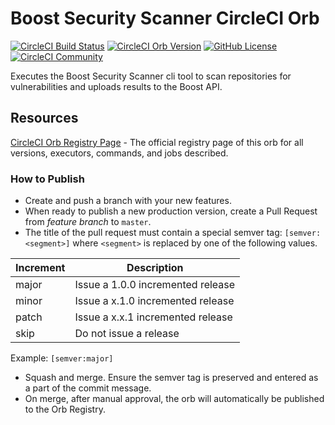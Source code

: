 # Boost Security Scanner CircleCI Orb

[![CircleCI Build Status](https://circleci.com/gh/boostsecurityio/boostsec-scanner-circleci.svg?style=shield "CircleCI Build Status")](https://circleci.com/gh/boostsecurityio/boostsec-scanner-circleci) [![CircleCI Orb Version](https://badges.circleci.com/orbs/boostsecurityio/scanner.svg)](https://circleci.com/orbs/registry/orb/boostsecurityio/scanner) [![GitHub License](https://img.shields.io/badge/license-MIT-lightgrey.svg)](https://raw.githubusercontent.com/boostsecurityio/boostsec-scanner-circleci/master/LICENSE) [![CircleCI Community](https://img.shields.io/badge/community-CircleCI%20Discuss-343434.svg)](https://discuss.circleci.com/c/ecosystem/orbs)

Executes the Boost Security Scanner cli tool to scan repositories for
vulnerabilities and uploads results to the Boost API.

## Resources

[CircleCI Orb Registry Page](https://circleci.com/developer/orbs/orb/boostsecurityio/scanner) - The official registry page of this orb for all versions, executors, commands, and jobs described.

### How to Publish

* Create and push a branch with your new features.
* When ready to publish a new production version, create a Pull Request from _feature branch_ to `master`.
* The title of the pull request must contain a special semver tag: `[semver:<segment>]` where `<segment>` is replaced by one of the following values.

| Increment | Description|
| ----------| -----------|
| major     | Issue a 1.0.0 incremented release|
| minor     | Issue a x.1.0 incremented release|
| patch     | Issue a x.x.1 incremented release|
| skip      | Do not issue a release|

Example: `[semver:major]`

* Squash and merge. Ensure the semver tag is preserved and entered as a part of the commit message.
* On merge, after manual approval, the orb will automatically be published to the Orb Registry.
